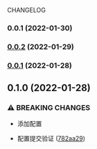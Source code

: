 CHANGELOG
### 0.0.1 (2022-01-30)

### [0.0.2](https://github.com/taokepppooo/sky-lark/compare/v0.0.1...v0.0.2) (2022-01-29)

### [0.0.1](https://github.com/taokepppooo/sky-lark/compare/v0.1.0...v0.0.1) (2022-01-28)

## 0.1.0 (2022-01-28)


### ⚠ BREAKING CHANGES

* 添加配置

* 配置提交验证 ([782aa29](https://github.com/taokepppooo/sky-lark/commit/782aa29933f68d8176ed1656f4ae167363f30f0f))
